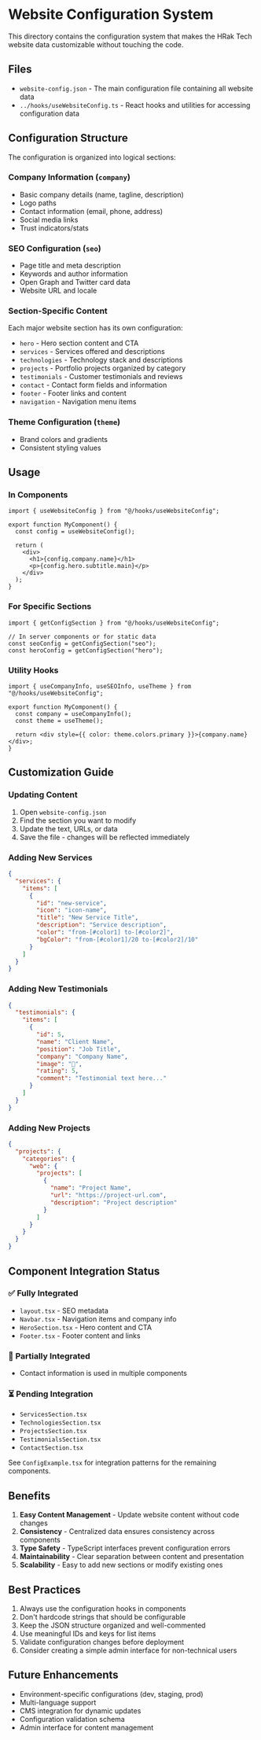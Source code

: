 # Website Configuration System

This directory contains the configuration system that makes the HRak Tech website data customizable without touching the code.

## Files

- `website-config.json` - The main configuration file containing all website data
- `../hooks/useWebsiteConfig.ts` - React hooks and utilities for accessing configuration data

## Configuration Structure

The configuration is organized into logical sections:

### Company Information (`company`)
- Basic company details (name, tagline, description)
- Logo paths
- Contact information (email, phone, address)
- Social media links
- Trust indicators/stats

### SEO Configuration (`seo`)
- Page title and meta description
- Keywords and author information
- Open Graph and Twitter card data
- Website URL and locale

### Section-Specific Content
Each major website section has its own configuration:

- `hero` - Hero section content and CTA
- `services` - Services offered and descriptions
- `technologies` - Technology stack and descriptions
- `projects` - Portfolio projects organized by category
- `testimonials` - Customer testimonials and reviews
- `contact` - Contact form fields and information
- `footer` - Footer links and content
- `navigation` - Navigation menu items

### Theme Configuration (`theme`)
- Brand colors and gradients
- Consistent styling values

## Usage

### In Components

```tsx
import { useWebsiteConfig } from "@/hooks/useWebsiteConfig";

export function MyComponent() {
  const config = useWebsiteConfig();
  
  return (
    <div>
      <h1>{config.company.name}</h1>
      <p>{config.hero.subtitle.main}</p>
    </div>
  );
}
```

### For Specific Sections

```tsx
import { getConfigSection } from "@/hooks/useWebsiteConfig";

// In server components or for static data
const seoConfig = getConfigSection("seo");
const heroConfig = getConfigSection("hero");
```

### Utility Hooks

```tsx
import { useCompanyInfo, useSEOInfo, useTheme } from "@/hooks/useWebsiteConfig";

export function MyComponent() {
  const company = useCompanyInfo();
  const theme = useTheme();
  
  return <div style={{ color: theme.colors.primary }}>{company.name}</div>;
}
```

## Customization Guide

### Updating Content

1. Open `website-config.json`
2. Find the section you want to modify
3. Update the text, URLs, or data
4. Save the file - changes will be reflected immediately

### Adding New Services

```json
{
  "services": {
    "items": [
      {
        "id": "new-service",
        "icon": "icon-name",
        "title": "New Service Title",
        "description": "Service description",
        "color": "from-[#color1] to-[#color2]",
        "bgColor": "from-[#color1]/20 to-[#color2]/10"
      }
    ]
  }
}
```

### Adding New Testimonials

```json
{
  "testimonials": {
    "items": [
      {
        "id": 5,
        "name": "Client Name",
        "position": "Job Title",
        "company": "Company Name",
        "image": "👤",
        "rating": 5,
        "comment": "Testimonial text here..."
      }
    ]
  }
}
```

### Adding New Projects

```json
{
  "projects": {
    "categories": {
      "web": {
        "projects": [
          {
            "name": "Project Name",
            "url": "https://project-url.com",
            "description": "Project description"
          }
        ]
      }
    }
  }
}
```

## Component Integration Status

### ✅ Fully Integrated
- `layout.tsx` - SEO metadata
- `Navbar.tsx` - Navigation items and company info
- `HeroSection.tsx` - Hero content and CTA
- `Footer.tsx` - Footer content and links

### 🔄 Partially Integrated
- Contact information is used in multiple components

### ⏳ Pending Integration
- `ServicesSection.tsx`
- `TechnologiesSection.tsx`
- `ProjectsSection.tsx`
- `TestimonialsSection.tsx`
- `ContactSection.tsx`

See `ConfigExample.tsx` for integration patterns for the remaining components.

## Benefits

1. **Easy Content Management** - Update website content without code changes
2. **Consistency** - Centralized data ensures consistency across components
3. **Type Safety** - TypeScript interfaces prevent configuration errors
4. **Maintainability** - Clear separation between content and presentation
5. **Scalability** - Easy to add new sections or modify existing ones

## Best Practices

1. Always use the configuration hooks in components
2. Don't hardcode strings that should be configurable
3. Keep the JSON structure organized and well-commented
4. Use meaningful IDs and keys for list items
5. Validate configuration changes before deployment
6. Consider creating a simple admin interface for non-technical users

## Future Enhancements

- Environment-specific configurations (dev, staging, prod)
- Multi-language support
- CMS integration for dynamic updates
- Configuration validation schema
- Admin interface for content management
